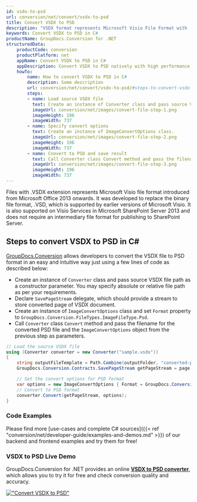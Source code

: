 ```yaml
---
id: vsdx-to-psd
url: conversion/net/convert/vsdx-to-psd
title: Convert VSDX to PSD
description: "VSDX format represents Microsoft Visio File Format with .vsdx extension. Learn how to convert VSDX to PSD file programmatically in C# language using GroupDocs.Conversion for .NET library."
keywords: Convert VSDX to PSD in C#
productName: GroupDocs.Conversion for .NET
structuredData:
    productCode: conversion
    productPlatform: net
    appName: Convert VSDX to PSD in C#
    appDescription: Convert VSDX to PSD natively with high performance using C# language and server side GroupDocs.Conversion for .NET APIs, without the use of any software like Microsoft or Open Office.
    howTo:
        name: How to convert VSDX to PSD in C# 
        description: Some description
        url: conversion/net/convert/vsdx-to-psd/#steps-to-convert-vsdx-to-psd-in-c
        steps:
        - name: Load source VSDX file 
          text: Create an instance of Converter class and pass source VSDX file path as a constructor parameter. You may specify absolute or relative file path as per your requirements. 
          imageUrl: conversion/net/images/convert-file-step-1.png
          imageHeight: 196
          imageWidth: 737
        - name: Specify convert options 
          text: Create an instance of ImageConvertOptions class.
          imageUrl: conversion/net/images/convert-file-step-2.png
          imageHeight: 196
          imageWidth: 737
        - name: Convert to PSD and save result 
          text: Call Converter class Convert method and pass the filename for the converted HTML file and the ImageConvertOptions object from the previous step as parameters.
          imageUrl: conversion/net/images/convert-file-step-3.png
          imageHeight: 196
          imageWidth: 737
---
```


Files with .VSDX extension represents Microsoft Visio file format introduced from Microsoft Office 2013 onwards. It was developed to replace the binary file format, .VSD, which is supported by earlier versions of Microsoft Visio. It is also supported on Visio Services in Microsoft SharePoint Server 2013 and does not require an intermediary file format for publishing to SharePoint Server.

## Steps to convert VSDX to PSD in C#

[GroupDocs.Conversion](https://products.groupdocs.com/conversion/net) allows developers to convert the VSDX file to PSD format in an easy and intuitive way just using a few lines of code as described below:

* Create an instance of `Converter` class and pass source VSDX file path as a constructor parameter. You may specify absolute or relative file path as per your requirements. 
* Declare `SavePageStream` delegate, which should provide a stream to store converted page of VSDX document.
* Create an instance of `ImageConvertOptions` class and set `Format` property to `GroupDocs.Conversion.FileTypes.ImageFileType.Psd`.
* Call `Converter` class `Convert` method and pass the filename for the converted PSD file and the `ImageConvertOptions` object from the previous step as parameters.

```csharp
// Load the source VSDX file
using (Converter converter = new Converter("sample.vsdx"))
{
    string outputFileTemplate = Path.Combine(outputFolder, "converted-page-{0}.psd");
    GroupDocs.Conversion.Contracts.SavePageStream getPageStream = page => new FileStream(string.Format(outputFileTemplate, page), FileMode.Create);

    // Set the convert options for PSD format
    var options = new ImageConvertOptions { Format = GroupDocs.Conversion.FileTypes.ImageFileType.Psd };   
    // Convert to PSD format
    converter.Convert(getPageStream, options);
}
```

### Code Examples

Please find more [use-cases and complete C# sources]({{< ref "conversion/net/developer-guide/examples-and-demos.md" >}}) of our backend and frontend examples and try them for free!

### VSDX to PSD Live Demo

GroupDocs.Conversion for .NET provides an online [**VSDX to PSD converter**](https://products.groupdocs.app/conversion/vsdx-to-psd), which allows you to try it for free and check conversion quality and accuracy.

[!["Convert VSDX to PSD"](conversion/net/images/convert-to-psd/convert-vsdx-to-psd.png)](https://products.groupdocs.app/conversion/vsdx-to-psd)